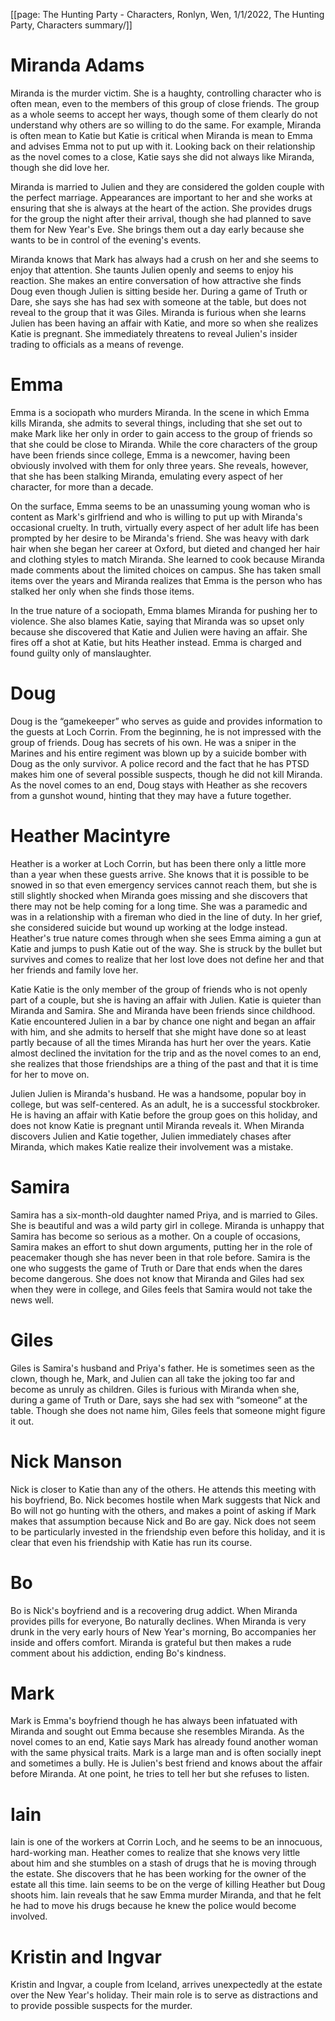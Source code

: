 [[page: The Hunting Party - Characters, Ronlyn, Wen, 1/1/2022, The Hunting Party, Characters summary/]]

# Miranda Adams

Miranda is the murder victim. She is a haughty, controlling character who is often mean, even to the members of this group of close friends. The group as a whole seems to accept her ways, though some of them clearly do not understand why others are so willing to do the same. For example, Miranda is often mean to Katie but Katie is critical when Miranda is mean to Emma and advises Emma not to put up with it. Looking back on their relationship as the novel comes to a close, Katie says she did not always like Miranda, though she did love her.

Miranda is married to Julien and they are considered the golden couple with the perfect marriage. Appearances are important to her and she works at ensuring that she is always at the heart of the action. She provides drugs for the group the night after their arrival, though she had planned to save them for New Year's Eve. She brings them out a day early because she wants to be in control of the evening's events.

Miranda knows that Mark has always had a crush on her and she seems to enjoy that attention. She taunts Julien openly and seems to enjoy his reaction. She makes an entire conversation of how attractive she finds Doug even though Julien is sitting beside her. During a game of Truth or Dare, she says she has had sex with someone at the table, but does not reveal to the group that it was Giles. Miranda is furious when she learns Julien has been having an affair with Katie, and more so when she realizes Katie is pregnant. She immediately threatens to reveal Julien's insider trading to officials as a means of revenge.

# Emma

Emma is a sociopath who murders Miranda. In the scene in which Emma kills Miranda, she admits to several things, including that she set out to make Mark like her only in order to gain access to the group of friends so that she could be close to Miranda. While the core characters of the group have been friends since college, Emma is a newcomer, having been obviously involved with them for only three years. She reveals, however, that she has been stalking Miranda, emulating every aspect of her character, for more than a decade.

On the surface, Emma seems to be an unassuming young woman who is content as Mark's girlfriend and who is willing to put up with Miranda's occasional cruelty. In truth, virtually every aspect of her adult life has been prompted by her desire to be Miranda's friend. She was heavy with dark hair when she began her career at Oxford, but dieted and changed her hair and clothing styles to match Miranda. She learned to cook because Miranda made comments about the limited choices on campus. She has taken small items over the years and Miranda realizes that Emma is the person who has stalked her only when she finds those items.

In the true nature of a sociopath, Emma blames Miranda for pushing her to violence. She also blames Katie, saying that Miranda was so upset only because she discovered that Katie and Julien were having an affair. She fires off a shot at Katie, but hits Heather instead. Emma is charged and found guilty only of manslaughter.

# Doug

Doug is the “gamekeeper” who serves as guide and provides information to the guests at Loch Corrin. From the beginning, he is not impressed with the group of friends. Doug has secrets of his own. He was a sniper in the Marines and his entire regiment was blown up by a suicide bomber with Doug as the only survivor. A police record and the fact that he has PTSD makes him one of several possible suspects, though he did not kill Miranda. As the novel comes to an end, Doug stays with Heather as she recovers from a gunshot wound, hinting that they may have a future together.

# Heather Macintyre

Heather is a worker at Loch Corrin, but has been there only a little more than a year when these guests arrive. She knows that it is possible to be snowed in so that even emergency services cannot reach them, but she is still slightly shocked when Miranda goes missing and she discovers that there may not be help coming for a long time. She was a paramedic and was in a relationship with a fireman who died in the line of duty. In her grief, she considered suicide but wound up working at the lodge instead. Heather's true nature comes through when she sees Emma aiming a gun at Katie and jumps to push Katie out of the way. She is struck by the bullet but survives and comes to realize that her lost love does not define her and that her friends and family love her.

Katie
Katie is the only member of the group of friends who is not openly part of a couple, but she is having an affair with Julien. Katie is quieter than Miranda and Samira. She and Miranda have been friends since childhood. Katie encountered Julien in a bar by chance one night and began an affair with him, and she admits to herself that she might have done so at least partly because of all the times Miranda has hurt her over the years. Katie almost declined the invitation for the trip and as the novel comes to an end, she realizes that those friendships are a thing of the past and that it is time for her to move on.

Julien
Julien is Miranda's husband. He was a handsome, popular boy in college, but was self-centered. As an adult, he is a successful stockbroker. He is having an affair with Katie before the group goes on this holiday, and does not know Katie is pregnant until Miranda reveals it. When Miranda discovers Julien and Katie together, Julien immediately chases after Miranda, which makes Katie realize their involvement was a mistake.

# Samira

Samira has a six-month-old daughter named Priya, and is married to Giles. She is beautiful and was a wild party girl in college. Miranda is unhappy that Samira has become so serious as a mother. On a couple of occasions, Samira makes an effort to shut down arguments, putting her in the role of peacemaker though she has never been in that role before. Samira is the one who suggests the game of Truth or Dare that ends when the dares become dangerous. She does not know that Miranda and Giles had sex when they were in college, and Giles feels that Samira would not take the news well.

# Giles

Giles is Samira's husband and Priya's father. He is sometimes seen as the clown, though he, Mark, and Julien can all take the joking too far and become as unruly as children. Giles is furious with Miranda when she, during a game of Truth or Dare, says she had sex with “someone” at the table. Though she does not name him, Giles feels that someone might figure it out.

# Nick Manson

Nick is closer to Katie than any of the others. He attends this meeting with his boyfriend, Bo. Nick becomes hostile when Mark suggests that Nick and Bo will not go hunting with the others, and makes a point of asking if Mark makes that assumption because Nick and Bo are gay. Nick does not seem to be particularly invested in the friendship even before this holiday, and it is clear that even his friendship with Katie has run its course.

# Bo

Bo is Nick's boyfriend and is a recovering drug addict. When Miranda provides pills for everyone, Bo naturally declines. When Miranda is very drunk in the very early hours of New Year's morning, Bo accompanies her inside and offers comfort. Miranda is grateful but then makes a rude comment about his addiction, ending Bo's kindness.

# Mark

Mark is Emma's boyfriend though he has always been infatuated with Miranda and sought out Emma because she resembles Miranda. As the novel comes to an end, Katie says Mark has already found another woman with the same physical traits. Mark is a large man and is often socially inept and sometimes a bully. He is Julien's best friend and knows about the affair before Miranda. At one point, he tries to tell her but she refuses to listen.

# Iain

Iain is one of the workers at Corrin Loch, and he seems to be an innocuous, hard-working man. Heather comes to realize that she knows very little about him and she stumbles on a stash of drugs that he is moving through the estate. She discovers that he has been working for the owner of the estate all this time. Iain seems to be on the verge of killing Heather but Doug shoots him. Iain reveals that he saw Emma murder Miranda, and that he felt he had to move his drugs because he knew the police would become involved.

# Kristin and Ingvar

Kristin and Ingvar, a couple from Iceland, arrives unexpectedly at the estate over the New Year's holiday. Their main role is to serve as distractions and to provide possible suspects for the murder.
